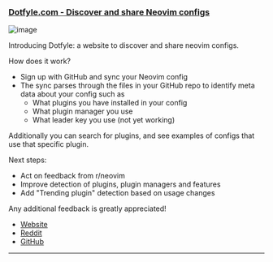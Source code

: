 <h3 id="dotfyle">
  <a href="#dotfyle">
    <span class="icon-text">
      <span class="icon">
        <i class="fa-solid fa-lightbulb"></i>
      </span>
    </span>
    <span>Dotfyle.com - Discover and share Neovim configs</span>
  </a>
</h3>

![image](https://user-images.githubusercontent.com/76068197/231916521-c5ee6519-1b17-4005-b5c6-0e26435a4484.png)

Introducing Dotfyle: a website to discover and share neovim configs.

How does it work?
- Sign up with GitHub and sync your Neovim config
- The sync parses through the files in your GitHub repo to identify meta data about your config such as
    - What plugins you have installed in your config
    - What plugin manager you use
    - What leader key you use (not yet working)

Additionally you can search for plugins, and see examples of configs that use that specific plugin.

Next steps:
- Act on feedback from r/neovim
- Improve detection of plugins, plugin managers and features
- Add "Trending plugin" detection based on usage changes

Any additional feedback is greatly appreciated!

- [Website](https://dotfyle.com)
- [Reddit](https://www.reddit.com/r/neovim/comments/12jgatz/introducing_dotfylecom_discover_and_share_neovim/)
- [GitHub](https://github.com/codicocodes/dotfyle)

---
